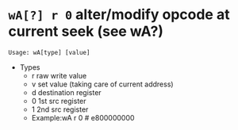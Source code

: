 <!-- TITLE: wA -->

#  **`wA[?] r 0`** alter/modify opcode at current seek (see wA?)


```text
Usage: wA[type] [value]
```


- Types 
	- r raw write value
	- v set value (taking care of current address)
	- d destination register
	- 0 1st src register
	- 1 2nd src register
	- Example:wA r 0 # e800000000